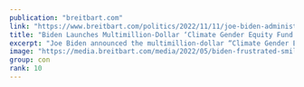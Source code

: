 ```yaml
---
publication: "breitbart.com"
link: "https://www.breitbart.com/politics/2022/11/11/joe-biden-administration-launches-multimillion-dollar-climate-gender-equity-fund/"
title: "Biden Launches Multimillion-Dollar ‘Climate Gender Equity Fund’"
excerpt: "Joe Biden announced the multimillion-dollar “Climate Gender Equity Fund” to address purported inequalities women face in climate finance."
image: "https://media.breitbart.com/media/2022/05/biden-frustrated-smile-AP-640x335.jpg"
group: con
rank: 10
---
```

